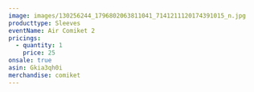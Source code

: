 ```yaml
---
image: images/130256244_1796802063811041_7141211120174391015_n.jpg
producttype: Sleeves
eventName: Air Comiket 2
pricings:
  - quantity: 1
    price: 25
onsale: true
asin: Gkia3qh0i
merchandise: comiket
---
```

